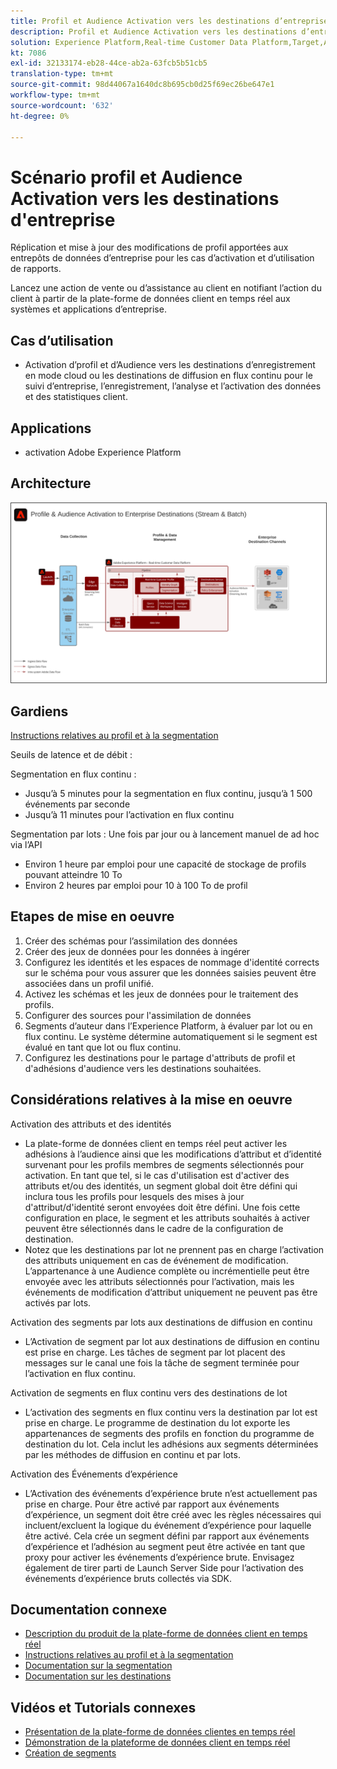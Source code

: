 ```yaml
---
title: Profil et Audience Activation vers les destinations d’entreprise
description: Profil et Audience Activation vers les destinations d’entreprise
solution: Experience Platform,Real-time Customer Data Platform,Target,Audience Manager,Analytics,Experience Cloud Services,Data Collection
kt: 7086
exl-id: 32133174-eb28-44ce-ab2a-63fcb5b51cb5
translation-type: tm+mt
source-git-commit: 98d44067a1640dc8b695cb0d25f69ec26be647e1
workflow-type: tm+mt
source-wordcount: '632'
ht-degree: 0%

---
```


# Scénario profil et Audience Activation vers les destinations d&#39;entreprise

Réplication et mise à jour des modifications de profil apportées aux entrepôts de données d’entreprise pour les cas d’activation et d’utilisation de rapports.

Lancez une action de vente ou d’assistance au client en notifiant l’action du client à partir de la plate-forme de données client en temps réel aux systèmes et applications d’entreprise.

## Cas d’utilisation

* Activation d’profil et d’Audience vers les destinations d’enregistrement en mode cloud ou les destinations de diffusion en flux continu pour le suivi d’entreprise, l’enregistrement, l’analyse et l’activation des données et des statistiques client.

## Applications

* activation Adobe Experience Platform

## Architecture

<img src="assets/enterprise_destination.svg" alt="Architecture de référence pour le scénario d'Activation d'entreprise" style="border:1px solid #4a4a4a" />

## Gardiens

[Instructions relatives au profil et à la segmentation](https://experienceleague.adobe.com/docs/experience-platform/profile/guardrails.html?lang=en)

Seuils de latence et de débit :

Segmentation en flux continu :

* Jusqu’à 5 minutes pour la segmentation en flux continu, jusqu’à 1 500 événements par seconde
* Jusqu’à 11 minutes pour l’activation en flux continu

Segmentation par lots :
Une fois par jour ou à lancement manuel de ad hoc via l’API

* Environ 1 heure par emploi pour une capacité de stockage de profils pouvant atteindre 10 To
* Environ 2 heures par emploi pour 10 à 100 To de profil

## Etapes de mise en oeuvre

1. Créer des schémas pour l’assimilation des données
1. Créer des jeux de données pour les données à ingérer
1. Configurez les identités et les espaces de nommage d&#39;identité corrects sur le schéma pour vous assurer que les données saisies peuvent être associées dans un profil unifié.
1. Activez les schémas et les jeux de données pour le traitement des profils.
1. Configurer des sources pour l&#39;assimilation de données
1. Segments d’auteur dans l’Experience Platform, à évaluer par lot ou en flux continu. Le système détermine automatiquement si le segment est évalué en tant que lot ou flux continu.
1. Configurez les destinations pour le partage d&#39;attributs de profil et d&#39;adhésions d&#39;audience vers les destinations souhaitées.

## Considérations relatives à la mise en oeuvre

Activation des attributs et des identités

* La plate-forme de données client en temps réel peut activer les adhésions à l’audience ainsi que les modifications d’attribut et d’identité survenant pour les profils membres de segments sélectionnés pour activation. En tant que tel, si le cas d&#39;utilisation est d&#39;activer des attributs et/ou des identités, un segment global doit être défini qui inclura tous les profils pour lesquels des mises à jour d&#39;attribut/d&#39;identité seront envoyées doit être défini. Une fois cette configuration en place, le segment et les attributs souhaités à activer peuvent être sélectionnés dans le cadre de la configuration de destination.
* Notez que les destinations par lot ne prennent pas en charge l’activation des attributs uniquement en cas de événement de modification. L’appartenance à une Audience complète ou incrémentielle peut être envoyée avec les attributs sélectionnés pour l’activation, mais les événements de modification d’attribut uniquement ne peuvent pas être activés par lots.

Activation des segments par lots aux destinations de diffusion en continu

* L’Activation de segment par lot aux destinations de diffusion en continu est prise en charge. Les tâches de segment par lot placent des messages sur le canal une fois la tâche de segment terminée pour l’activation en flux continu.

Activation de segments en flux continu vers des destinations de lot

* L’activation des segments en flux continu vers la destination par lot est prise en charge. Le programme de destination du lot exporte les appartenances de segments des profils en fonction du programme de destination du lot. Cela inclut les adhésions aux segments déterminées par les méthodes de diffusion en continu et par lots.

Activation des Événements d’expérience

* L’Activation des événements d’expérience brute n’est actuellement pas prise en charge. Pour être activé par rapport aux événements d’expérience, un segment doit être créé avec les règles nécessaires qui incluent/excluent la logique du événement d’expérience pour laquelle être activé. Cela crée un segment défini par rapport aux événements d’expérience et l’adhésion au segment peut être activée en tant que proxy pour activer les événements d’expérience brute. Envisagez également de tirer parti de Launch Server Side pour l’activation des événements d’expérience bruts collectés via SDK.

## Documentation connexe

* [Description du produit de la plate-forme de données client en temps réel](https://helpx.adobe.com/legal/product-descriptions/real-time-customer-data-platform.html)
* [Instructions relatives au profil et à la segmentation](https://experienceleague.adobe.com/docs/experience-platform/profile/guardrails.html?lang=en)
* [Documentation sur la segmentation](https://experienceleague.adobe.com/docs/experience-platform/segmentation/api/streaming-segmentation.html)
* [Documentation sur les destinations](https://experienceleague.adobe.com/docs/experience-platform/destinations/catalog/overview.html)

## Vidéos et Tutorials connexes

* [Présentation de la plate-forme de données clientes en temps réel](https://experienceleague.adobe.com/docs/platform-learn/tutorials/application-services/rtcdp/understanding-the-real-time-customer-data-platform.html)
* [Démonstration de la plateforme de données client en temps réel](https://experienceleague.adobe.com/docs/platform-learn/tutorials/application-services/rtcdp/demo.html)
* [Création de segments](https://experienceleague.adobe.com/docs/platform-learn/tutorials/segments/create-segments.html)

